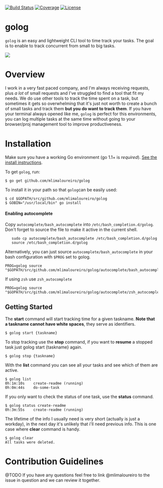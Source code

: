 [![Build Status](https://travis-ci.org/mlimaloureiro/golog.svg)](https://travis-ci.org/mlimaloureiro/golog)
[![Coverage](http://gocover.io/_badge/github.com/mlimaloureiro/golog?0)](http://gocover.io/github.com/mlimaloureiro/golog)
[![License](http://img.shields.io/:license-apache-blue.svg)](http://www.apache.org/licenses/LICENSE-2.0.html)

# golog
`golog` is an easy and lightweight CLI tool to time track your tasks. The goal is to enable to track concurrent from small to big tasks.

![](http://i.imgur.com/o2F0JbW.gif?1)

# Overview
I work in a very fast paced company, and I'm always receiving requests, plus *a lot* of small requests and I've struggled to find a tool that fit my needs. We do use other tools to track the time spent on a task, but sometimes it gets so overwhelming that it's just not worth to create a bunch of small tasks and track them **but you do want to track them**. If you have your terminal always opened like me, `golog` is perfect for this environments, you can log multiple tasks at the same time without going to your browser/proj management tool to improve productiveness.

# Installation
Make sure you have a working Go environment (go 1.1+ is *required*). [See the install instructions](http://golang.org/doc/install.html).

To get `golog`, run:
```
$ go get github.com/mlimaloureiro/golog
```

To install it in your path so that `golog`can be easily used:

```
$ cd $GOPATH/src/github.com/mlimaloureiro/golog
$ GOBIN="/usr/local/bin" go install
```

#### Enabling autocomplete

Copy `autocomplete/bash_autocomplete` into `/etc/bash_completion.d/golog`.
Don't forget to source the file to make it active in the current shell.

```
   sudo cp autocomplete/bash_autocomplete /etc/bash_completion.d/golog
   source /etc/bash_completion.d/golog
```

Alternatively, you can just source `autocomplete/bash_autocomplete` in your bash configuration with `$PROG` set to golog.

```
PROG=golog source "$GOPATH/src/github.com/mlimaloureiro/golog/autocomplete/bash_autocomplete"
```

If using `zsh` use `zsh_autocomplete`

```
PROG=golog source "$GOPATH/src/github.com/mlimaloureiro/golog/autocomplete/zsh_autocomplete"
```

## Getting Started

The **start** command will start tracking time for a given taskname. **Note that a taskname cannot have white spaces**, they serve as identifiers.

```
$ golog start {taskname}
```

To stop tracking use the **stop** command, if you want to **resume** a stopped task just golog start {taskname} again.

```
$ golog stop {taskname}
```

With the **list** command you can see all your tasks and see which of them are active.

```
$ golog list
0h:1m:10s    create-readme (running)
0h:0m:44s    do-some-task
```

If you only want to check the status of one task, use the **status** command.

```
$ golog status create-readme
0h:3m:55s    create-readme (running)
```

The lifetime of the info I usually need is very short (actually is just a workday), in the next day it's unlikely that i'll need previous info. This is one case where **clear** command is handy.

```
$ golog clear
All tasks were deleted.
```

# Contribution Guidelines
@TODO
If you have any questions feel free to link @mlimaloureiro to the issue in question and we can review it together.
